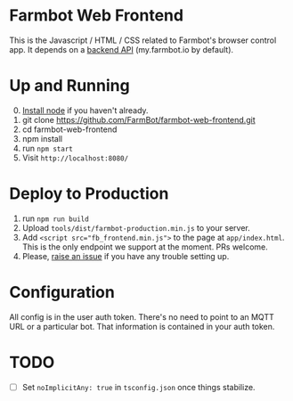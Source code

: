 # Farmbot Web Frontend

 This is the Javascript / HTML / CSS related to Farmbot's browser control app. It depends on a [backend API](https://github.com/FarmBot/farmbot-web-app) (my.farmbot.io by default).

# Up and Running

0. [Install node](https://nodejs.org/en/download/) if you haven't already.
1. git clone https://github.com/FarmBot/farmbot-web-frontend.git
2. cd farmbot-web-frontend
3. npm install
4. run `npm start`
5. Visit `http://localhost:8080/`

# Deploy to Production

1. run `npm run build`
2. Upload `tools/dist/farmbot-production.min.js` to your server.
3. Add `<script src="fb_frontend.min.js">` to the page at `app/index.html`. This is the only endpoint we support at the moment. PRs welcome.
4. Please, [raise an issue](https://github.com/FarmBot/farmbot-web-frontend/issues/new?title=Help,%20I%20cant%20setup!) if you have any trouble setting up.

# Configuration

All config is in the user auth token. There's no need to point to an MQTT URL or a particular bot. That information is contained in your auth token.

# TODO

 - [ ] Set `noImplicitAny: true` in `tsconfig.json` once things stabilize.
